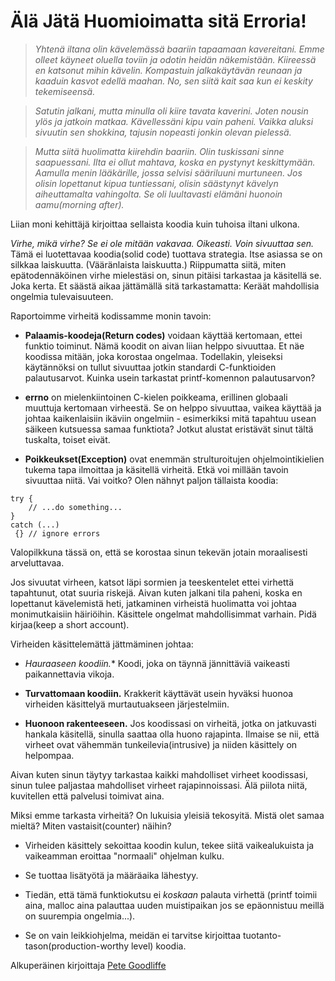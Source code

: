 # Älä Jätä Huomioimatta sitä Erroria!

> *Yhtenä iltana olin kävelemässä baariin tapaamaan kavereitani. Emme olleet käyneet oluella toviin ja odotin heidän näkemistään. Kiireessä en katsonut mihin kävelin. Kompastuin jalkakäytävän reunaan ja kaaduin kasvot edellä maahan. No, sen siitä kait saa kun ei keskity tekemiseensä.*

> *Satutin jalkani, mutta minulla oli kiire tavata kaverini. Joten nousin ylös ja jatkoin matkaa. Kävellessäni kipu vain paheni. Vaikka aluksi sivuutin sen shokkina, tajusin nopeasti jonkin olevan pielessä.*

> *Mutta siitä huolimatta kiirehdin baariin. Olin tuskissani sinne saapuessani. Ilta ei ollut mahtava, koska en pystynyt keskittymään. Aamulla menin lääkärille, jossa selvisi sääriluuni murtuneen. Jos olisin lopettanut kipua tuntiessani, olisin säästynyt kävelyn aiheuttamalta vahingolta. Se oli luultavasti elämäni huonoin aamu(morning after).*

Liian moni kehittäjä kirjoittaa sellaista koodia kuin tuhoisa iltani ulkona.

*Virhe, mikä virhe? Se ei ole mitään vakavaa. Oikeasti. Voin sivuuttaa sen.* Tämä ei luotettavaa koodia(solid code) tuottava strategia. Itse asiassa se on silkkaa laiskuutta. (Vääränlaista laiskuutta.)  Riippumatta siitä, miten epätodennäköinen virhe mielestäsi on, sinun pitäisi tarkastaa ja käsitellä se. Joka kerta. Et säästä aikaa jättämällä sitä tarkastamatta: Keräät mahdollisia ongelmia tulevaisuuteen.

Raportoimme virheitä kodissamme monin tavoin:

- **Palaamis-koodeja(Return codes)** voidaan käyttää kertomaan, ettei funktio toiminut. Nämä koodit on aivan liian helppo sivuuttaa. Et näe koodissa mitään, joka korostaa ongelmaa. Todellakin, yleiseksi käytännöksi on tullut sivuuttaa jotkin standardi C-funktioiden palautusarvot. Kuinka usein tarkastat printf-komennon palautusarvon?

- **errno** on mielenkiintoinen C-kielen poikkeama, erillinen globaali muuttuja kertomaan virheestä. Se on helppo sivuuttaa, vaikea käyttää ja johtaa kaikenlaisiin ikäviin ongelmiin - esimerkiksi mitä tapahtuu usean säikeen kutsuessa samaa funktiota? Jotkut alustat eristävät sinut tältä tuskalta, toiset eivät.

- **Poikkeukset(Exception)** ovat enemmän strulturoitujen ohjelmointikielien tukema tapa ilmoittaa ja käsitellä virheitä. Etkä voi millään tavoin sivuuttaa niitä. Vai voitko? Olen nähnyt paljon tällaista koodia:

```
try {
    // ...do something...
}
catch (...)
 {} // ignore errors
```

Valopilkkuna tässä on, että se korostaa sinun tekevän jotain moraalisesti arveluttavaa.

Jos sivuutat virheen, katsot läpi sormien ja teeskentelet ettei virhettä tapahtunut, otat suuria riskejä. Aivan kuten jalkani tila paheni, koska en lopettanut kävelemistä heti, jatkaminen virheistä huolimatta voi johtaa monimutkaisiin häiriöihin. Käsittele ongelmat mahdollisimmat varhain. Pidä kirjaa(keep a short account).

Virheiden käsittelemättä jättmäminen johtaa:

- *Hauraaseen koodiin.** Koodi, joka on täynnä jännittäviä vaikeasti paikannettavia vikoja.

- **Turvattomaan koodiin.** Krakkerit käyttävät usein hyväksi huonoa virheiden käsittelyä murtautuakseen järjestelmiin.

- **Huonoon rakenteeseen.** Jos koodissasi on virheitä, jotka on jatkuvasti hankala käsitellä, sinulla saattaa olla huono rajapinta. Ilmaise se nii, että virheet ovat vähemmän tunkeilevia(intrusive) ja niiden käsittely on helpompaa.

Aivan kuten sinun täytyy tarkastaa kaikki mahdolliset virheet koodissasi, sinun tulee paljastaa mahdolliset virheet rajapinnoissasi. Älä piilota niitä, kuvitellen että palvelusi toimivat aina.

Miksi emme tarkasta virheitä? On lukuisia yleisiä tekosyitä. Mistä olet samaa mieltä? Miten vastaisit(counter) näihin?

- Virheiden käsittely sekoittaa koodin kulun, tekee siitä vaikealukuista ja vaikeamman eroittaa "normaali" ohjelman kulku.

- Se tuottaa lisätyötä ja määräaika lähestyy.

- Tiedän, että tämä funktiokutsu ei *koskaan* palauta virhettä (printf toimii aina, malloc aina palauttaa uuden muistipaikan  jos se epäonnistuu meillä on suurempia ongelmia...).

- Se on vain leikkiohjelma, meidän ei tarvitse kirjoittaa tuotanto-tason(production-worthy level) koodia.

Alkuperäinen kirjoittaja [Pete Goodliffe](http://programmer.97things.oreilly.com/wiki/index.php/Pete_Goodliffe)